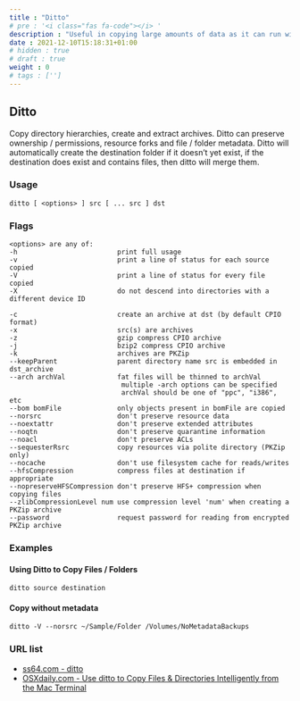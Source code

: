 ```yaml
---
title : "Ditto"
# pre : '<i class="fas fa-code"></i> '
description : "Useful in copying large amounts of data as it can run within a Terminal window that contains more useful information about its progress than the more traditional Finder copy window."
date : 2021-12-10T15:18:31+01:00
# hidden : true
# draft : true
weight : 0
# tags : ['']
---
```


## Ditto

Copy directory hierarchies, create and extract archives. Ditto can preserve ownership / permissions, resource forks and file / folder metadata. Ditto will automatically create the destination folder if it doesn’t yet exist, if the destination does exist and contains files, then ditto will merge them.

### Usage

```plain
ditto [ <options> ] src [ ... src ] dst
```

### Flags

```plain
<options> are any of:
-h                         print full usage
-v                         print a line of status for each source copied
-V                         print a line of status for every file copied
-X                         do not descend into directories with a different device ID

-c                         create an archive at dst (by default CPIO format)
-x                         src(s) are archives
-z                         gzip compress CPIO archive
-j                         bzip2 compress CPIO archive
-k                         archives are PKZip
--keepParent               parent directory name src is embedded in dst_archive
--arch archVal             fat files will be thinned to archVal
                            multiple -arch options can be specified
                            archVal should be one of "ppc", "i386", etc
--bom bomFile              only objects present in bomFile are copied
--norsrc                   don't preserve resource data
--noextattr                don't preserve extended attributes
--noqtn                    don't preserve quarantine information
--noacl                    don't preserve ACLs
--sequesterRsrc            copy resources via polite directory (PKZip only)
--nocache                  don't use filesystem cache for reads/writes
--hfsCompression           compress files at destination if appropriate
--nopreserveHFSCompression don't preserve HFS+ compression when copying files
--zlibCompressionLevel num use compression level 'num' when creating a PKZip archive
--password                 request password for reading from encrypted PKZip archive
```

### Examples

#### Using Ditto to Copy Files / Folders

```plain
ditto source destination
```

#### Copy without metadata

```plain
ditto -V --norsrc ~/Sample/Folder /Volumes/NoMetadataBackups
```

### URL list

* [ss64.com - ditto](https://ss64.com/osx/ditto.html)
* [OSXdaily.com - Use ditto to Copy Files & Directories Intelligently from the Mac Terminal](https://osxdaily.com/2014/06/11/use-ditto-copy-files-directories-mac-command-line/)

